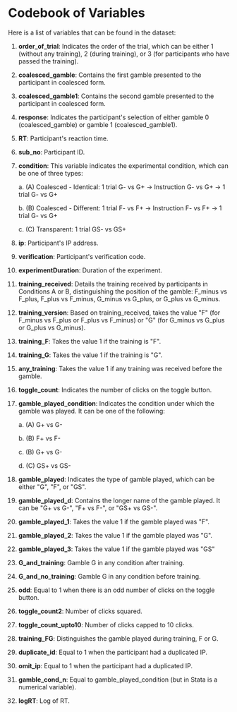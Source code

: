# Codebook of Variables

Here is a list of variables that can be found in the dataset:

1. **order_of_trial**: Indicates the order of the trial, which can be either 1 (without any training), 2 (during training), or 3 (for participants who have passed the training).

2. **coalesced_gamble**: Contains the first gamble presented to the participant in coalesced form.

3. **coalesced_gamble1**: Contains the second gamble presented to the participant in coalesced form.

4. **response**: Indicates the participant's selection of either gamble 0 (coalesced_gamble) or gamble 1 (coalesced_gamble1).

5. **RT**: Participant's reaction time.

6. **sub_no**: Participant ID.

7. **condition**: This variable indicates the experimental condition, which can be one of three types:
    
    a. (A) Coalesced - Identical: 1 trial G- vs G+ → Instruction G- vs G+ → 1 trial G- vs G+
    
    b. (B) Coalesced - Different: 1 trial F- vs F+ → Instruction F- vs F+ → 1 trial G- vs G+
    
    c. (C) Transparent: 1 trial GS- vs GS+

8. **ip**: Participant's IP address.

9. **verification**: Participant's verification code.

10. **experimentDuration**: Duration of the experiment.

11. **training_received**: Details the training received by participants in Conditions A or B, distinguishing the position of the gamble: F_minus vs F_plus, F_plus vs F_minus, G_minus vs G_plus, or G_plus vs G_minus.

12. **training_version**: Based on training_received, takes the value "F" (for F_minus vs F_plus or F_plus vs F_minus) or "G" (for G_minus vs G_plus or G_plus vs G_minus).

13. **training_F**: Takes the value 1 if the training is "F".

14. **training_G**: Takes the value 1 if the training is "G".

15. **any_training**: Takes the value 1 if any training was received before the gamble.

16. **toggle_count**: Indicates the number of clicks on the toggle button.

17. **gamble_played_condition**: Indicates the condition under which the gamble was played. It can be one of the following:

    a. (A) G+ vs G-
    
    b. (B) F+ vs F-
    
    c. (B) G+ vs G-
    
    d. (C) GS+ vs GS-

18. **gamble_played**: Indicates the type of gamble played, which can be either "G", "F", or "GS".

19. **gamble_played_d**: Contains the longer name of the gamble played. It can be "G+ vs G-", "F+ vs F-", or "GS+ vs GS-".

20. **gamble_played_1**: Takes the value 1 if the gamble played was "F".

21. **gamble_played_2**: Takes the value 1 if the gamble played was "G".

22. **gamble_played_3**: Takes the value 1 if the gamble played was "GS"

23. **G_and_training**:  Gamble G in any condition after training.

24. **G_and_no_training**: Gamble G in any condition before training.

25. **odd**: Equal to 1 when there is an odd number of clicks on the toggle button.

26. **toggle_count2**: Number of clicks squared.

27. **toggle_count_upto10**: Number of clicks capped to 10 clicks.

28. **training_FG**: Distinguishes the gamble played during training, F or G.

39. **duplicate_id**: Equal to 1 when the participant had a duplicated IP.

30. **omit_ip**: Equal to 1 when the participant had a duplicated IP.

31. **gamble_cond_n**: Equal to gamble_played_condition (but in Stata is a numerical variable).

32. **logRT**: Log of RT.


